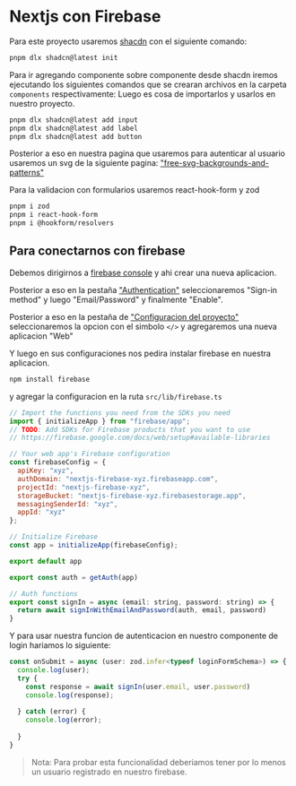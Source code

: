 # Nextjs con Firebase 

Para este proyecto usaremos [shacdn](https://ui.shadcn.com/docs/installation/next) con el siguiente comando:

```bash
pnpm dlx shadcn@latest init
```

Para ir agregando componente sobre componente desde shacdn iremos ejecutando los siguientes comandos que se crearan archivos en la carpeta `components` respectivamente:
Luego es cosa de importarlos y usarlos en nuestro proyecto.

```bash
pnpm dlx shadcn@latest add input
pnpm dlx shadcn@latest add label
pnpm dlx shadcn@latest add button

```

Posterior a eso en nuestra pagina que usaremos para autenticar al usuario usaremos un svg de la siguiente pagina: ["free-svg-backgrounds-and-patterns"](https://www.svgbackgrounds.com/set/free-svg-backgrounds-and-patterns/)

Para la validacion con formularios usaremos react-hook-form y zod

```bash
pnpm i zod
pnpm i react-hook-form
pnpm i @hookform/resolvers
```

## Para conectarnos con firebase

Debemos dirigirnos a [firebase console](https://console.firebase.google.com/u/3/) y ahi crear una nueva aplicacion.

Posterior a eso en la pestaña ["Authentication"](https://console.firebase.google.com/u/3/project/nextjs-firebase-c70e5/authentication/providers) seleccionaremos "Sign-in method" y luego "Email/Password" y finalmente "Enable".

Posterior a eso en la pestaña de ["Configuracion del proyecto"](https://console.firebase.google.com/u/3/project/nextjs-firebase-c70e5/settings/general) seleccionaremos la opcion con el simbolo `</>` y agregaremos una nueva aplicacion "Web" 

Y luego en sus configuraciones nos pedira instalar firebase en nuestra aplicacion.


```bash
npm install firebase
```

y agregar la configuracion en la ruta `src/lib/firebase.ts`

```js
// Import the functions you need from the SDKs you need
import { initializeApp } from "firebase/app";
// TODO: Add SDKs for Firebase products that you want to use
// https://firebase.google.com/docs/web/setup#available-libraries

// Your web app's Firebase configuration
const firebaseConfig = {
  apiKey: "xyz",
  authDomain: "nextjs-firebase-xyz.firebaseapp.com",
  projectId: "nextjs-firebase-xyz",
  storageBucket: "nextjs-firebase-xyz.firebasestorage.app",
  messagingSenderId: "xyz",
  appId: "xyz"
};

// Initialize Firebase
const app = initializeApp(firebaseConfig);

export default app

export const auth = getAuth(app)

// Auth functions
export const signIn = async (email: string, password: string) => {
  return await signInWithEmailAndPassword(auth, email, password)
}
```

Y para usar nuestra funcion de autenticacion en nuestro componente de login hariamos lo siguiente:

```js
const onSubmit = async (user: zod.infer<typeof loginFormSchema>) => {
  console.log(user);    
  try {
    const response = await signIn(user.email, user.password)
    console.log(response);
    
  } catch (error) {
    console.log(error);
    
  }
}
```

> Nota: Para probar esta funcionalidad deberiamos tener por lo menos un usuario registrado en nuestro firebase.

```bash

```



```bash

```



```bash

```



```bash

```



```bash

```



```bash

```



```bash

```



```bash

```



```bash

```



```bash

```



```bash

```



```bash

```



```bash

```



```bash

```



```bash

```



```bash

```

